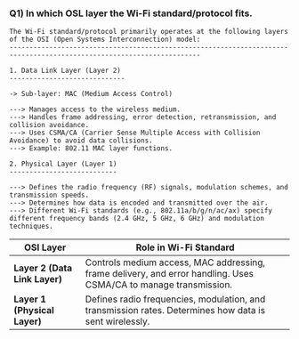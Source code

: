 ### Q1)  In which OSL layer the Wi-Fi standard/protocol fits. 

```
The Wi-Fi standard/protocol primarily operates at the following layers of the OSI (Open Systems Interconnection) model:
----------------------------------------------------------------------------------------------------------------------

1. Data Link Layer (Layer 2)
-----------------------------

-> Sub-layer: MAC (Medium Access Control)

---> Manages access to the wireless medium.
---> Handles frame addressing, error detection, retransmission, and collision avoidance.
---> Uses CSMA/CA (Carrier Sense Multiple Access with Collision Avoidance) to avoid data collisions.
---> Example: 802.11 MAC layer functions.

2. Physical Layer (Layer 1)
---------------------------

---> Defines the radio frequency (RF) signals, modulation schemes, and transmission speeds.
---> Determines how data is encoded and transmitted over the air.
---> Different Wi-Fi standards (e.g., 802.11a/b/g/n/ac/ax) specify different frequency bands (2.4 GHz, 5 GHz, 6 GHz) and modulation techniques.

```
| OSI Layer           | Role in Wi-Fi Standard |
|---------------------|----------------------|
| **Layer 2 (Data Link Layer)** | Controls medium access, MAC addressing, frame delivery, and error handling. Uses CSMA/CA to manage transmission. |
| **Layer 1 (Physical Layer)** | Defines radio frequencies, modulation, and transmission rates. Determines how data is sent wirelessly. |

